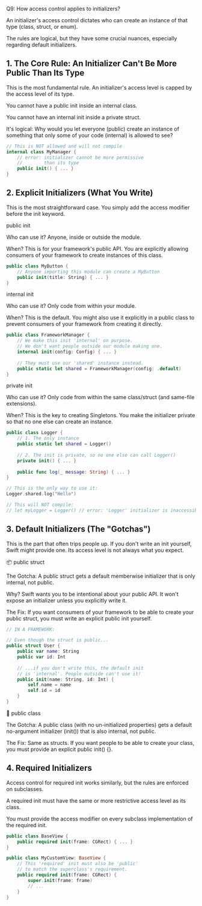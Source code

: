 
Q9: How access control applies to initializers?

An initializer's access control dictates who can create an instance of that type (class, struct, or enum).

The rules are logical, but they have some crucial nuances, especially regarding default initializers.

## 1. The Core Rule: An Initializer Can't Be More Public Than Its Type

This is the most fundamental rule. An initializer's access level is capped by the access level of its type.

You cannot have a public init inside an internal class.

You cannot have an internal init inside a private struct.

It's logical: Why would you let everyone (public) create an instance of something that only some of your code (internal) is allowed to see?

```swift
// This is NOT allowed and will not compile
internal class MyManager {
    // error: initializer cannot be more permissive
    //        than its type
    public init() { ... } 
}
```

## 2. Explicit Initializers (What You Write)

This is the most straightforward case. You simply add the access modifier before the init keyword.

public init

Who can use it? Anyone, inside or outside the module.

When? This is for your framework's public API. You are explicitly allowing consumers of your framework to create instances of this class.

```swift
public class MyButton {
    // Anyone importing this module can create a MyButton
    public init(title: String) { ... }
}
```

internal init

Who can use it? Only code from within your module.

When? This is the default. You might also use it explicitly in a public class to prevent consumers of your framework from creating it directly.

```swift
public class FrameworkManager {
    // We make this init 'internal' on purpose.
    // We don't want people outside our module making one.
    internal init(config: Config) { ... }
    
    // They must use our 'shared' instance instead.
    public static let shared = FrameworkManager(config: .default)
}
```

private init

Who can use it? Only code from within the same class/struct (and same-file extensions).

When? This is the key to creating Singletons. You make the initializer private so that no one else can create an instance.

```swift
public class Logger {
    // 1. The only instance
    public static let shared = Logger()
    
    // 2. The init is private, so no one else can call Logger()
    private init() { ... }
    
    public func log(_ message: String) { ... }
}

// This is the only way to use it:
Logger.shared.log("Hello")

// This will NOT compile:
// let myLogger = Logger() // error: 'Logger' initializer is inaccessible
```


## 3. Default Initializers (The "Gotchas")

This is the part that often trips people up. If you don't write an init yourself, Swift might provide one. Its access level is not always what you expect.

📦 public struct

The Gotcha: A public struct gets a default memberwise initializer that is only internal, not public.

Why? Swift wants you to be intentional about your public API. It won't expose an initializer unless you explicitly write it.

The Fix: If you want consumers of your framework to be able to create your public struct, you must write an explicit public init yourself.

```swift
// IN A FRAMEWORK:

// Even though the struct is public...
public struct User {
    public var name: String
    public var id: Int
    
    // ...if you don't write this, the default init
    // is 'internal'. People outside can't use it!
    public init(name: String, id: Int) {
        self.name = name
        self.id = id
    }
}
```

🏢 public class

The Gotcha: A public class (with no un-initialized properties) gets a default no-argument initializer (init()) that is also internal, not public.

The Fix: Same as structs. If you want people to be able to create your class, you must provide an explicit public init() {}.


## 4. Required Initializers

Access control for required init works similarly, but the rules are enforced on subclasses.

A required init must have the same or more restrictive access level as its class.

You must provide the access modifier on every subclass implementation of the required init.

```swift
public class BaseView {
    public required init(frame: CGRect) { ... }
}

public class MyCustomView: BaseView {
    // This 'required' init must also be 'public'
    // to match the superclass's requirement.
    public required init(frame: CGRect) {
        super.init(frame: frame)
        // ...
    }
}
```
